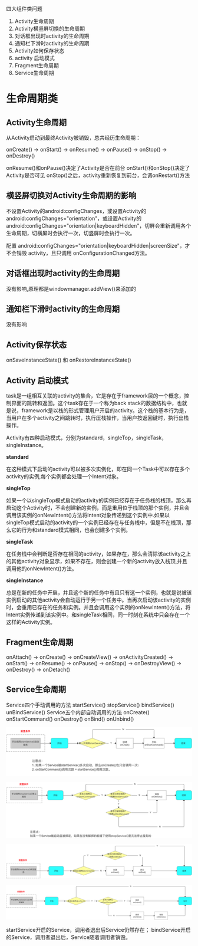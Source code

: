四大组件类问题
1.	Activity生命周期
2.	Activity横竖屏切换的生命周期
3.	对话框出现时activity的生命周期
4.  通知栏下滑时activity的生命周期
5.  Activity如何保存状态
6.  activity 启动模式
7.  Fragment生命周期
8.  Service生命周期 

# 生命周期类
## Activity生命周期

从Activity启动到最终Activity被销毁，总共经历生命周期：

onCreate() -> onStart() -> onResume() -> onPause() -> onStop() -> onDestroy()

onResume()和onPause()决定了Activity是否在前台
onStart()和onStop()决定了Activity是否可见
onStop()之后，activity重新恢复到前台，会调onRestart()方法

## 横竖屏切换对Activity生命周期的影响

不设置Activity的android:configChanges，或设置Activity的android:configChanges="orientation"，或设置Activity的android:configChanges="orientation|keyboardHidden"，切屏会重新调用各个生命周期，切横屏时会执行一次，切竖屏时会执行一次。

配置 android:configChanges="orientation|keyboardHidden|screenSize"，才不会销毁 activity，且只调用 onConfigurationChanged方法。

## 对话框出现时activity的生命周期

没有影响,原理都是windowmanager.addView()来添加的

## 通知栏下滑时activity的生命周期

没有影响

## Activity保存状态

onSaveInstanceState() 和 onRestoreInstanceState()

## Activity 启动模式

task是一组相互关联的activity的集合，它是存在于framework层的一个概念，控制界面的跳转和返回。这个task存在于一个称为back stack的数据结构中，也就是说，framework是以栈的形式管理用户开启的activity。这个栈的基本行为是，当用户在多个activity之间跳转时，执行压栈操作，当用户按返回键时，执行出栈操作。

Activity有四种启动模式，分别为standard，singleTop，singleTask，singleInstance。

**standard** 

在这种模式下启动的activity可以被多次实例化，即在同一个Task中可以存在多个activity的实例,每个实例都会处理一个Intent对象。

**singleTop**

如果一个以singleTop模式启动的activity的实例已经存在于任务桟的桟顶，那么再启动这个Activity时，不会创建新的实例，而是重用位于栈顶的那个实例，并且会调用该实例的onNewIntent()方法将Intent对象传递到这个实例中.如果以singleTop模式启动的activity的一个实例已经存在与任务桟中，但是不在桟顶，那么它的行为和standard模式相同，也会创建多个实例。

**singleTask**

在任务栈中会判断是否存在相同的activity，如果存在，那么会清除该activity之上的其他activity对象显示，如果不存在，则会创建一个新的activity放入栈顶,并且调用他的onNewIntent()方法。

**singleInstance**

总是在新的任务中开启，并且这个新的任务中有且只有这一个实例，也就是说被该实例启动的其他activity会自动运行于另一个任务中。当再次启动该activity的实例时，会重用已存在的任务和实例。并且会调用这个实例的onNewIntent()方法，将Intent实例传递到该实例中。和singleTask相同，同一时刻在系统中只会存在一个这样的Activity实例。

## Fragment生命周期

onAttach() -> onCreate() -> onCreateView() -> onActivityCreated() -> onStart() -> onResume() -> onPause() -> onStop() -> onDestroyView() -> onDestroy() -> onDetach()

## Service生命周期

Service四个手动调用的方法 startService() stopService() bindService() unBindService()
Service五个内部自动调用的方法 onCreate() onStartCommand() onDestroy() onBind() onUnbind()

![](/img/Service生命周期-startService.png)

![](/img/Service生命周期-stopService.png)

![](/img/Service生命周期-bindService.png)

![](/img/Service生命周期-unbindService.png)


startService开启的Service，调用者退出后Service仍然存在； 
bindService开启的Service，调用者退出后，Service随着调用者销毁。